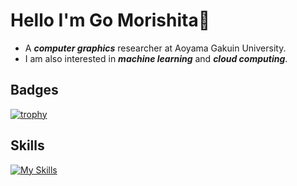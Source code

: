 # Hello I'm Go Morishita👋
- A ***computer graphics*** researcher at Aoyama Gakuin University.
- I am also interested in ***machine learning*** and ***cloud computing***.

## Badges

[![trophy](https://github-profile-trophy.vercel.app/?username=Go-Morishita&rank=S,AAA,A,B)](https://github.com/ryo-ma/github-profile-trophy)

## Skills

[![My Skills](https://skillicons.dev/icons?i=python,cpp,typescript,nextjs,aws)](https://skillicons.dev)


